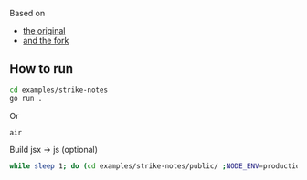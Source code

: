 Based on

- [the original](https://github.com/jazzypants1989/rsc-from-scratch/tree/main/server-components-demo)
- [and the fork](https://github.com/jazzypants1989/rsc-from-scratch/tree/main/server-components-demo)

## How to run

```bash
cd examples/strike-notes
go run .
```

Or

```bash
air
```

Build jsx -> js (optional)

```bash
while sleep 1; do (cd examples/strike-notes/public/ ;NODE_ENV=production bun build.ts); done
```
